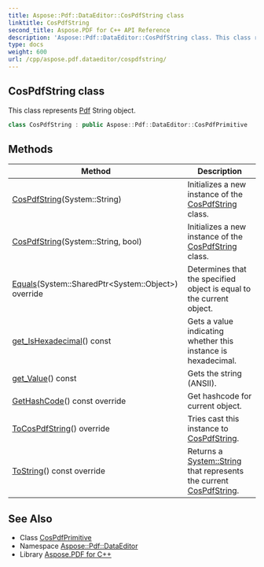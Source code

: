 ```yaml
---
title: Aspose::Pdf::DataEditor::CosPdfString class
linktitle: CosPdfString
second_title: Aspose.PDF for C++ API Reference
description: 'Aspose::Pdf::DataEditor::CosPdfString class. This class represents Pdf String object in C++.'
type: docs
weight: 600
url: /cpp/aspose.pdf.dataeditor/cospdfstring/
---
```

## CosPdfString class


This class represents [Pdf](../../aspose.pdf/) String object.

```cpp
class CosPdfString : public Aspose::Pdf::DataEditor::CosPdfPrimitive
```

## Methods

| Method | Description |
| --- | --- |
| [CosPdfString](./cospdfstring/)(System::String) | Initializes a new instance of the [CosPdfString](./) class. |
| [CosPdfString](./cospdfstring/)(System::String, bool) | Initializes a new instance of the [CosPdfString](./) class. |
| [Equals](./equals/)(System::SharedPtr\<System::Object\>) override | Determines that the specified object is equal to the current object. |
| [get_IsHexadecimal](./get_ishexadecimal/)() const | Gets a value indicating whether this instance is hexadecimal. |
| [get_Value](./get_value/)() const | Gets the string (ANSII). |
| [GetHashCode](./gethashcode/)() const override | Get hashcode for current object. |
| [ToCosPdfString](./tocospdfstring/)() override | Tries cast this instance to [CosPdfString](./). |
| [ToString](./tostring/)() const override | Returns a [System::String](../../system/string/) that represents the current [CosPdfString](./). |
## See Also

* Class [CosPdfPrimitive](../cospdfprimitive/)
* Namespace [Aspose::Pdf::DataEditor](../)
* Library [Aspose.PDF for C++](../../)
